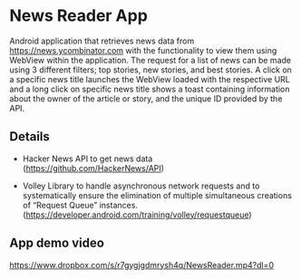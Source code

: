 # News Reader App

Android application that retrieves news data from https://news.ycombinator.com with the functionality to view them using WebView within the application. The request for a list of news can be made using 3 different filters; top stories, new stories, and best stories. A click on a specific news title launches the WebView loaded with the respective URL and a long click on specific news title shows a toast containing information about the owner of the article or story, and the unique ID provided by the API.

## Details
- Hacker News API to get news data (https://github.com/HackerNews/API)

- Volley Library to handle asynchronous network requests and to systematically ensure the elimination of multiple simultaneous creations of “Request Queue” instances. (https://developer.android.com/training/volley/requestqueue) 



## App demo video
https://www.dropbox.com/s/r7gygjgdmrysh4q/NewsReader.mp4?dl=0
